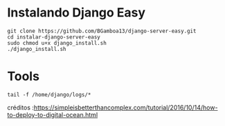 # Instalando Django Easy

```
git clone https://github.com/BGamboa13/django-server-easy.git
cd instalar-django-server-easy
sudo chmod u+x django_install.sh
./django_install.sh
```

# Tools

```
tail -f /home/django/logs/*
```

créditos :https://simpleisbetterthancomplex.com/tutorial/2016/10/14/how-to-deploy-to-digital-ocean.html
